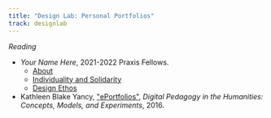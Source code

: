 ```yaml
---
title: "Design Lab: Personal Portfolios"
track: designlab
---
```


_Reading_

- _Your Name Here_, 2021-2022 Praxis Fellows.
  - [About](https://yournamehere.scholarslab.org/about/)
  - [Individuality and Solidarity](https://yournamehere.scholarslab.org/individuality-solidarity/)
  - [Design Ethos](https://yournamehere.scholarslab.org/design-ethos/)
- Kathleen Blake Yancy,
  ["ePortfolios"](https://digitalpedagogy.mla.hcommons.org/keywords/eportfolio/),
  _Digital Pedagogy in the Humanities: Concepts, Models, and Experiments_, 2016.